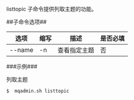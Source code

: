 listtopic 子命令提供列取主题的功能。

##子命令选项##

|选项       |缩写 |描述                                                   |是否必填|
|-----------|-----|----------------------------------------------------|--------|
|--name     |-n   |查看指定主题                                             |否      |

###示例###

列取主题

   ```lang-javascript
   $  mqadmin.sh listtopic 
   ```